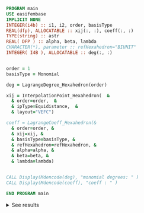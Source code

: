 ```fortran
PROGRAM main
USE easifembase
IMPLICIT NONE
INTEGER(i4b) :: i1, i2, order, basisType
REAL(dfp), ALLOCATABLE :: xij(:, :), coeff(:, :)
TYPE(string) :: astr
REAL( DFP ) :: alpha, beta, lambda
CHARACTER(*), parameter :: refHexahedron="BIUNIT"
INTEGER( I4B ), ALLOCATABLE :: deg(:, :)


order = 1
basisType = Monomial

deg = LagrangeDegree_Hexahedron(order)

xij = InterpolationPoint_Hexahedron(  &
  & order=order,  &
  & ipType=Equidistance,  &
  & layout="VEFC")

coeff = LagrangeCoeff_Hexahedron(&
  & order=order, &
  & xij=xij, &
  & basisType=basisType, &
  & refHexahedron=refHexahedron, &
  & alpha=alpha, &
  & beta=beta, &
  & lambda=lambda)


CALL Display(Mdencode(deg), "monomial degrees: " )
CALL Display(Mdencode(coeff), "coeff : " )

END PROGRAM main
```

<details>
<summary>See results</summary>
<div>

degrees:

| a | b | c |
| - | - | - |
| 0 | 0 | 0 |
| 1 | 0 | 0 |
| 0 | 1 | 0 |
| 1 | 1 | 0 |
| 0 | 0 | 1 |
| 1 | 0 | 1 |
| 0 | 1 | 1 |
| 1 | 1 | 1 |

$$
1, x, y, xy, z, xz, yz, xyz
$$

coeff

| basis | $l_1$  | $l_2$  | $l_3$  | $l_4$  | $l_5$  | $l_6$  | $l_7$ | $l_8$  |
| ----- | ------ | ------ | ------ | ------ | ------ | ------ | ----- | ------ |
| 1     | 0.125  | 0.125  | 0.125  | 0.125  | 0.125  | 0.125  | 0.125 | 0.125  |
| x     | -0.125 | 0.125  | 0.125  | -0.125 | -0.125 | 0.125  | 0.125 | -0.125 |
| y     | -0.125 | -0.125 | 0.125  | 0.125  | -0.125 | -0.125 | 0.125 | 0.125  |
| xy    | 0.125  | -0.125 | 0.125  | -0.125 | 0.125  | -0.125 | 0.125 | -0.125 |
| z     | -0.125 | -0.125 | -0.125 | -0.125 | 0.125  | 0.125  | 0.125 | 0.125  |
| xz    | 0.125  | -0.125 | -0.125 | 0.125  | -0.125 | 0.125  | 0.125 | -0.125 |
| yz    | 0.125  | 0.125  | -0.125 | -0.125 | -0.125 | -0.125 | 0.125 | 0.125  |
| xyz   | -0.125 | 0.125  | -0.125 | 0.125  | 0.125  | -0.125 | 0.125 | -0.125 |

</div>
</details>

